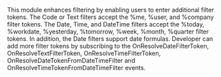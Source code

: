This module enhances filtering by enabling users to enter additional filter tokens. The Code or Text filters accept the %me, %user, and %company filter tokens. The Date, Time, and DateTime filters accept the %today, %workdate, %yesterday, %tomorrow, %week, %month, %quarter filter tokens. In addition, the Date filters support date formulas. Developer can add more filter tokens by subscribing to the OnResolveDateFilterToken, OnResolveTextFilterToken, OnResolveTimeFilterToken, OnResolveDateTokenFromDateTimeFilter and OnResolveTimeTokenFromDateTimeFilter events.